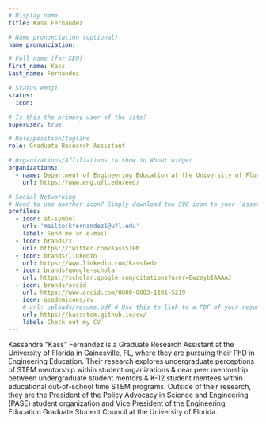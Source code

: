 ```yaml
---
# Display name
title: Kass Fernandez

# Name pronunciation (optional)
name_pronunciation: 

# Full name (for SEO)
first_name: Kass
last_name: Fernandez

# Status emoji
status:
  icon: 

# Is this the primary user of the site?
superuser: true

# Role/position/tagline
role: Graduate Research Assistant

# Organizations/Affiliations to show in About widget
organizations:
  - name: Department of Engineering Education at the University of Florida
    url: https://www.eng.ufl.edu/eed/

# Social Networking
# Need to use another icon? Simply download the SVG icon to your `assets/media/icons/` folder.
profiles:
  - icon: at-symbol
    url: 'mailto:kfernandez1@ufl.edu'
    label: Send me an e-mail
  - icon: brands/x
    url: https://twitter.com/KassSTEM
  - icon: brands/linkedin
    url: https://www.linkedin.com/kassfedz
  - icon: brands/google-scholar
    url: https://scholar.google.com/citations?user=EwzeybIAAAAJ
  - icon: brands/orcid
    url: https://www.orcid.com/0000-0003-1101-5219
  - icon: academicons/cv
    # url: uploads/resume.pdf # Use this to link to a PDF of your resume/CV (upload it to `static/uploads/resume.pdf`)
    url: https://kassstem.github.io/cv/
    label: Check out my CV
---
```


Kassandra "Kass" Fernandez is a Graduate Research Assistant at the University of Florida in Gainesville, FL, where they are pursuing their PhD in Engineering Education. Their research explores undergraduate perceptions of STEM mentorship within student organizations & near peer mentorship between undergraduate student mentors & K-12 student mentees within educational out-of-school time STEM programs. Outside of their research, they are the President of the Policy Advocacy in Science and Engineering (PASE) student organization and Vice President of the Engineering Education Graduate Student Council at the University of Florida.

